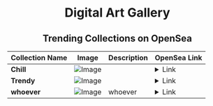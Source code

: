 <div align="center">

# Digital Art Gallery

## Trending Collections on OpenSea

| Collection Name                       | Image                                                                                     | Description                       | OpenSea Link                                                                                          |
|---------------------------------------|-------------------------------------------------------------------------------------------|-----------------------------------|--------------------------------------------------------------------------------------------------------|
| **Chill** | ![Image](https://i.seadn.io/s/raw/files/1ef317853013240e902dfaebe90d7854.jpg?w=500&auto=format?w=200&auto=format) |  | <details><summary>Link</summary>[Chill](https://opensea.io/collection/chill-333)</details> |
| **Trendy** | ![Image](https://i.seadn.io/s/raw/files/800c1f0fe3f9a3d03184650c227de907.jpg?w=500&auto=format?w=200&auto=format) |  | <details><summary>Link</summary>[Trendy](https://opensea.io/collection/trendy-190)</details> |
| **whoever** | ![Image](https://i.seadn.io/s/raw/files/800296fd43f1c96ed4ea91421aa714b2.png?w=500&auto=format?w=200&auto=format) | whoever | <details><summary>Link</summary>[whoever](https://opensea.io/collection/whoever-2)</details> |

</div>